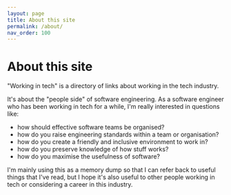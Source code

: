 ```yaml
---
layout: page
title: About this site
permalink: /about/
nav_order: 100
---
```


# About this site

"Working in tech" is a directory of links about working in the tech industry.

It's about the "people side" of software engineering. As a software engineer who has been working in tech for a while, I'm really interested in questions like:

- how should effective software teams be organised?
- how do you raise engineering standards within a team or organisation?
- how do you create a friendly and inclusive environment to work in?
- how do you preserve knowledge of how stuff works?
- how do you maximise the usefulness of software?

I'm mainly using this as a memory dump so that I can refer back to useful things that I've read, but I hope it's also useful to other people working in tech or considering a career in this industry.
